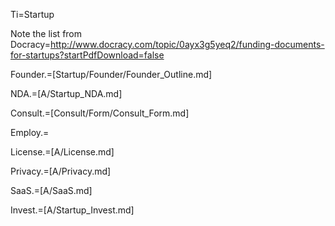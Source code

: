 Ti=Startup

Note the list from Docracy=http://www.docracy.com/topic/0ayx3g5yeq2/funding-documents-for-startups?startPdfDownload=false

Founder.=[Startup/Founder/Founder_Outline.md]

NDA.=[A/Startup_NDA.md]

Consult.=[Consult/Form/Consult_Form.md]

Employ.=

License.=[A/License.md]

Privacy.=[A/Privacy.md]

SaaS.=[A/SaaS.md]

Invest.=[A/Startup_Invest.md]